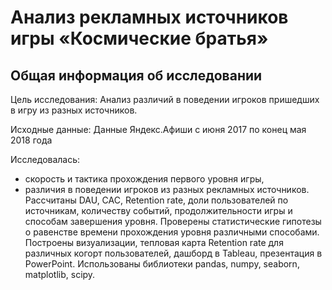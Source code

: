 # Анализ рекламных источников игры «Космические братья»
## Общая информация об исследовании

Цель исследования:
 Анализ различий в поведении игроков пришедших в игру из разных источников.

Исходные данные: 
Данные Яндекс.Афиши с июня 2017 по конец мая 2018 года


Исследовалась:
- скорость и тактика прохождения первого уровня игры, 
- различия в поведении игроков из разных рекламных источников. 
Рассчитаны DAU, CAC, Retention rate, доли пользователей по источникам, количеству событий, продолжительности игры  и способам завершения уровня. 
Проверены статистические гипотезы о равенстве времени прохождения уровня различными способами. 
Построены визуализации, тепловая карта Retention rate для различных когорт пользователей, дашборд в Tableau, презентация в PowerPoint. 
Использованы библиотеки pandas, numpy, seaborn, matplotlib, scipy.
